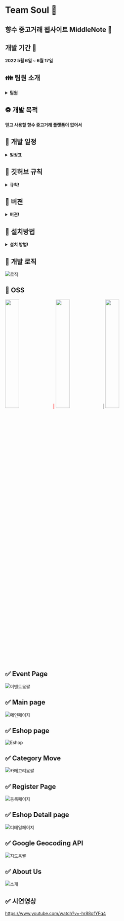 # Team Soul :pushpin:
## 향수 중고거래 웹사이트 MiddleNote :bell:
## 개발 기간 :triangular_flag_on_post:
<b> 2022 5월 6일 ~ 6월 17일 </b>

## :family: 팀원 소개
<details markdown="1">
<summary><strong>팀원</strong></summary>

* 팀장 정종현(jong-jh) [Github](https://github.com/jong-jh) <br>
    * BootStrap을 이용한 Register Page 구현 
    * BootStrap을 이용한 Main Page 구현
    * BootStrap을 이용한 About Page 구현
* 팀원 권성민(kwonja) [Github](https://github.com/kwonja) <br>
    * Jquery를 이용한 Scroll Event Page 구현
    * JavaScript를 이용한 로그인/회원가입 Page 구현
    * Google Map Geocoding API를 이용한 출발/도착지 & 직선거리 계산 구현
    * Express를 이용한 Server 구현
* 팀원 손영재(youngjaeee) [Github](https://github.com/youngjaeee) <br> 
    * BootStrap을 이용한 Eshop Page 구현
    * BootStrap을 이용한 Eshop Detail Page 구현
    * Local Storage를 사용한 Data 관리
</details>

## :soccer: 개발 목적
<b> 믿고 사용할 향수 중고거래 플랫폼이 없어서 </b>

## :calendar: 개발 일정
<details markdown="1">
<summary><strong>일정표</strong></summary>

![개발일정](https://user-images.githubusercontent.com/42410000/174437719-12d2b67f-9d61-41e5-a166-106c473bec8d.png)

</details>

## :blue_book: 깃허브 규칙
<details markdown="1">
<summary><strong>규칙!</strong></summary>
 <h3>1. Divde Develop Part </h3>
 <h3>2. Make Issue </h3>
 <h3>3. Make branch accroding to issue number  </h3>
 <h3>4. Final Modification merge to main branch  </h3>
</details>

## :green_book: 버젼
<details markdown="1">
<summary><strong>버젼!</strong></summary>
 <h3>Visual Code 1.68.1</h3>
 <h3>BootStrap v5.0.2</h3>
 <h3>Jqery 1.11.3</h3>
 <h3>Node Js v16.15.0</h3>
 <h3>Express 4.18.1</h3>
 </details>
 
 ## :closed_book: 설치방법
<details markdown="1">
<summary><strong>설치 방법!</strong></summary>
 <h3>1. Install Visual Code</h3>
 <h3>2. Make File[name : web] </h3>
 <h3>3. Check Version [File]->[Open Folder]->[name : web] </h3>
 <h3>5. Run 'alt + b' or F5[Debug]</h3>
</details>

## :orange_book: 개발 로직
![로직](https://user-images.githubusercontent.com/42410000/174809693-6b5e835c-6188-46be-988a-aeae028f3be2.png)

## :wrench: OSS
<img src="https://user-images.githubusercontent.com/42410000/174438533-2fb5357c-c08d-4f44-a84d-7f52ea630fb0.png" width="30%" height="30%"/><span style="color:red"> | </span>
<img src="https://user-images.githubusercontent.com/42410000/174438539-1dac7dc0-3825-4240-8c7d-9106e3ba361d.jpg" width="30%" height="30%"/>|
<img src="https://user-images.githubusercontent.com/42410000/174438544-5663023c-4e53-4bb8-af4d-3aa70139fc44.png" width="30%" height="30%"/>

## ✅ Event Page

![이벤트움짤](https://user-images.githubusercontent.com/42410000/174438090-6a8295d0-0ba0-4c9b-b973-b8b22634d550.gif)

## ✅ Main page

![메인페이지](https://user-images.githubusercontent.com/42410000/174448082-2c46b864-f1c2-44b3-a370-3341fd3973c4.gif)

## ✅ Eshop page

![Eshop](https://user-images.githubusercontent.com/42410000/174448120-bcbd69af-3510-4c0f-85ca-af8fe85f5ddc.gif)

## ✅ Category Move

![카테고리움짤](https://user-images.githubusercontent.com/42410000/174438330-fb1951b1-228b-426b-b90c-43fcd92f2327.gif)

## ✅ Register Page

![등록페이지](https://user-images.githubusercontent.com/42410000/174449059-5db0a76c-2218-40df-a837-bb6a14804b79.gif)

## ✅ Eshop Detail page

![디테일페이지](https://user-images.githubusercontent.com/42410000/174448651-42d25fea-2468-4d20-9ee7-7fedfd214d0f.gif)

## ✅ Google Geocoding API

![지도움짤](https://user-images.githubusercontent.com/42410000/174438130-68235766-b21d-4c23-a31d-2618f8328dcd.gif)

## ✅ About Us

![소개](https://user-images.githubusercontent.com/42410000/174448148-a4bbd66c-fc15-4545-9ad6-fb3bc3cecba8.gif)

## ✅ 시연영상
https://www.youtube.com/watch?v=-hr88ofYFq4
